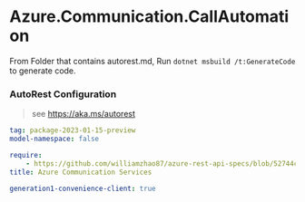# Azure.Communication.CallAutomation

From Folder that contains autorest.md, Run `dotnet msbuild /t:GenerateCode` to generate code.

### AutoRest Configuration
> see https://aka.ms/autorest

```yaml
tag: package-2023-01-15-preview
model-namespace: false

require:
    - https://github.com/williamzhao87/azure-rest-api-specs/blob/52744c796eaa5185d56b97dcf3c00dc32d525e07/specification/communication/data-plane/CallAutomation/readme.md
title: Azure Communication Services

generation1-convenience-client: true

```
